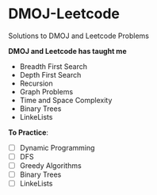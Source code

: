 # DMOJ-Leetcode
Solutions to DMOJ and Leetcode Problems

**DMOJ and Leetcode has taught me**
- Breadth First Search
- Depth First Search
- Recursion
- Graph Problems
- Time and Space Complexity
- Binary Trees
- LinkeLists

**To Practice**:
- [ ] Dynamic Programming
- [ ] DFS
- [ ] Greedy Algorithms
- [ ] Binary Trees
- [ ] LinkeLists
